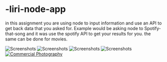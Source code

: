 # -liri-node-app
in this assignment you are using node to input information and use an API to get back data that you asked for.
Example would be asking node to Spotify-that-song and it was use the spotify API to get your results for you.
the same can be done for movies. 

![Screenshots]("https://i.imgur.com/62wAdP9.png")
![Screenshots]("https://i.imgur.com/80tvY4Y.png")
![Screenshots]("https://i.imgur.com/w6aTT2W.png")
![Screenshots]("https://i.imgur.com/zMvpjeb.png")
<a href="http://www.freeimagehosting.net/commercial-photography/"><img src="https://i.imgur.com/fXA1b5l.png" alt="Commercial Photography"></a>
